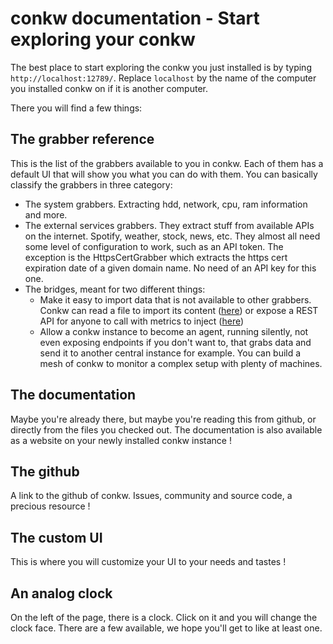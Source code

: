 # conkw documentation - Start exploring your conkw

The best place to start exploring the conkw you just installed is by typing `http://localhost:12789/`. Replace `localhost` by the name of the computer you installed conkw on if it is another computer.

There you will find a few things:

## The grabber reference

This is the list of the grabbers available to you in conkw. Each of them has a default UI that will show you what you can do with them. You can basically classify the grabbers in three category:

* The system grabbers. Extracting hdd, network, cpu, ram information and more.
* The external services grabbers. They extract stuff from available APIs on the internet. Spotify, weather, stock, news, etc. They almost all need some level of configuration to work, such as an API token. The exception is the HttpsCertGrabber which extracts the https cert expiration date of a given domain name. No need of an API key for this one.
* The bridges, meant for two different things:
    * Make it easy to import data that is not available to other grabbers. Conkw can read a file to import its content ([here](GRABBER_FILE.md)) or expose a REST API for anyone to call with metrics to inject ([here](GRABBER_EMI.md))
    * Allow a conkw instance to become an agent, running silently, not even exposing endpoints if you don't want to, that grabs data and send it to another central instance for example. You can build a mesh of conkw to monitor a complex setup with plenty of machines.


## The documentation

Maybe you're already there, but maybe you're reading this from github, or directly from the files you checked out. The documentation is also available as a website on your newly installed conkw instance !

## The github

A link to the github of conkw. Issues, community and source code, a precious resource !

## The custom UI

This is where you will customize your UI to your needs and tastes !

## An analog clock

On the left of the page, there is a clock. Click on it and you will change the clock face. There are a few available, we hope you'll get to like at least one.